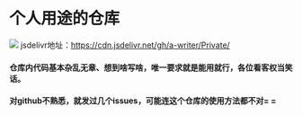 # 个人用途的仓库
[![](https://data.jsdelivr.com/v1/package/gh/a-writer/Private/badge)](https://www.jsdelivr.com/package/gh/a-writer/Private)
jsdelivr地址：https://cdn.jsdelivr.net/gh/a-writer/Private/
#### 仓库内代码基本杂乱无章、想到啥写啥，唯一要求就是能用就行，各位看客权当笑话。
#### 对github不熟悉，就发过几个issues，可能连这个仓库的使用方法都不对= = 